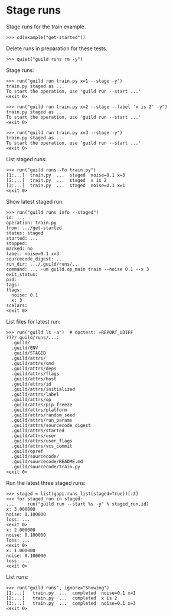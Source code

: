 # Stage runs

Stage runs for the train example.

    >>> cd(example("get-started"))

Delete runs in preparation for these tests.

    >>> quiet("guild runs rm -y")

Stage runs:

    >>> run("guild run train.py x=1 --stage -y")
    train.py staged as ...
    To start the operation, use 'guild run --start ...'
    <exit 0>

    >>> run("guild run train.py x=2 --stage --label 'x is 2' -y")
    train.py staged as ...
    To start the operation, use 'guild run --start ...'
    <exit 0>

    >>> run("guild run train.py x=3 --stage -y")
    train.py staged as ...
    To start the operation, use 'guild run --start ...'
    <exit 0>

List staged runs:

    >>> run("guild runs -Fo train.py")
    [1:...]  train.py  ...  staged  noise=0.1 x=3
    [2:...]  train.py  ...  staged  x is 2
    [3:...]  train.py  ...  staged  noise=0.1 x=1
    <exit 0>

Show latest staged run:

    >>> run("guild runs info --staged")
    id: ...
    operation: train.py
    from: .../get-started
    status: staged
    started: ...
    stopped:
    marked: no
    label: noise=0.1 x=3
    sourcecode_digest: ...
    run_dir: .../.guild/runs/...
    command: ... -um guild.op_main train --noise 0.1 --x 3
    exit_status:
    pid:
    tags:
    flags:
      noise: 0.1
      x: 3
    scalars:
    <exit 0>

List files for latest run:

    >>> run("guild ls -a")  # doctest: +REPORT_UDIFF
    ???/.guild/runs/...:
      .guild/
      .guild/ENV
      .guild/STAGED
      .guild/attrs/
      .guild/attrs/cmd
      .guild/attrs/deps
      .guild/attrs/flags
      .guild/attrs/host
      .guild/attrs/id
      .guild/attrs/initialized
      .guild/attrs/label
      .guild/attrs/op
      .guild/attrs/pip_freeze
      .guild/attrs/platform
      .guild/attrs/random_seed
      .guild/attrs/run_params
      .guild/attrs/sourcecode_digest
      .guild/attrs/started
      .guild/attrs/user
      .guild/attrs/user_flags
      .guild/attrs/vcs_commit
      .guild/opref
      .guild/sourcecode/
      .guild/sourcecode/README.md
      .guild/sourcecode/train.py
    <exit 0>

Run the latest three staged runs:

    >>> staged = list(gapi.runs_list(staged=True))[:3]
    >>> for staged_run in staged:
    ...     run("guild run --start %s -y" % staged_run.id)
    x: 3.000000
    noise: 0.100000
    loss: ...
    <exit 0>
    x: 2.000000
    noise: 0.100000
    loss: ...
    <exit 0>
    x: 1.000000
    noise: 0.100000
    loss: ...
    <exit 0>

List runs:

    >>> run("guild runs", ignore="Showing")
    [1:...]   train.py  ...  completed  noise=0.1 x=1
    [2:...]   train.py  ...  completed  x is 2
    [3:...]   train.py  ...  completed  noise=0.1 x=3
    <exit 0>
